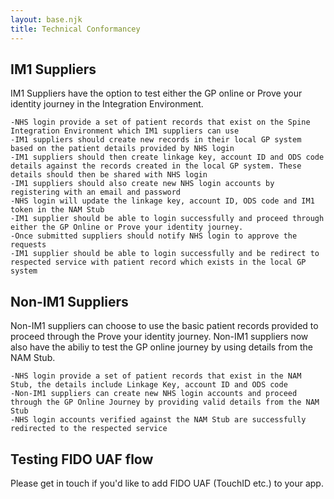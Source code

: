```yaml
---
layout: base.njk
title: Technical Conformancey
---
```



 ## IM1 Suppliers
 IM1 Suppliers have the option to test either the GP online or Prove your identity journey in the Integration Environment.

    -NHS login provide a set of patient records that exist on the Spine Integration Environment which IM1 suppliers can use
    -IM1 suppliers should create new records in their local GP system based on the patient details provided by NHS login
    -IM1 suppliers should then create linkage key, account ID and ODS code details against the records created in the local GP system. These details should then be shared with NHS login
    -IM1 suppliers should also create new NHS login accounts by registering with an email and password
    -NHS login will update the linkage key, account ID, ODS code and IM1 token in the NAM Stub
    -IM1 supplier should be able to login successfully and proceed through either the GP Online or Prove your identity journey.
    -Once submitted suppliers should notify NHS login to approve the requests
    -IM1 supplier should be able to login successfully and be redirect to respected service with patient record which exists in the local GP system


 ## Non-IM1 Suppliers

 Non-IM1 suppliers can choose to use the basic patient records provided to proceed through the Prove your identity journey. Non-IM1 suppliers now also have the abiliy to test the GP online journey by using details from the NAM Stub.

    -NHS login provide a set of patient records that exist in the NAM Stub, the details include Linkage Key, account ID and ODS code
    -Non-IM1 suppliers can create new NHS login accounts and proceed through the GP Online Journey by providing valid details from the NAM Stub
    -NHS login accounts verified against the NAM Stub are successfully redirected to the respected service


 ## Testing FIDO UAF flow
 Please get in touch if you'd like to add FIDO UAF (TouchID etc.) to your app.